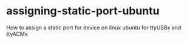 # assigning-static-port-ubuntu
How to assign a static port for device on linux ubuntu for ttyUSBx and ttyACMx
